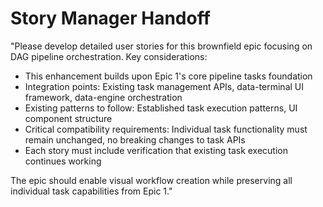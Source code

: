 # Story Manager Handoff

"Please develop detailed user stories for this brownfield epic focusing on DAG pipeline orchestration. Key considerations:

- This enhancement builds upon Epic 1's core pipeline tasks foundation
- Integration points: Existing task management APIs, data-terminal UI framework, data-engine orchestration
- Existing patterns to follow: Established task execution patterns, UI component structure
- Critical compatibility requirements: Individual task functionality must remain unchanged, no breaking changes to task APIs
- Each story must include verification that existing task execution continues working

The epic should enable visual workflow creation while preserving all individual task capabilities from Epic 1."
